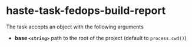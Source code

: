# haste-task-fedops-build-report

The task accepts an object with the following arguments
* **base `<string>`** path to the root of the project (default to `process.cwd()`)